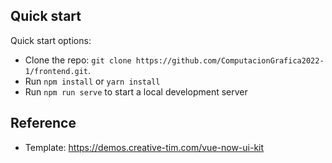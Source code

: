 ## Quick start

Quick start options:

- Clone the repo: `git clone https://github.com/ComputacionGrafica2022-1/frontend.git`.
- Run `npm install` or `yarn install`
- Run `npm run serve` to start a local development server

## Reference
- Template: https://demos.creative-tim.com/vue-now-ui-kit
